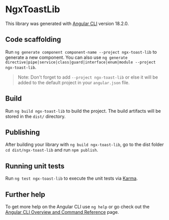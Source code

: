 # NgxToastLib

This library was generated with [Angular CLI](https://github.com/angular/angular-cli) version 18.2.0.

## Code scaffolding

Run `ng generate component component-name --project ngx-toast-lib` to generate a new component. You can also use `ng generate directive|pipe|service|class|guard|interface|enum|module --project ngx-toast-lib`.
> Note: Don't forget to add `--project ngx-toast-lib` or else it will be added to the default project in your `angular.json` file. 

## Build

Run `ng build ngx-toast-lib` to build the project. The build artifacts will be stored in the `dist/` directory.

## Publishing

After building your library with `ng build ngx-toast-lib`, go to the dist folder `cd dist/ngx-toast-lib` and run `npm publish`.

## Running unit tests

Run `ng test ngx-toast-lib` to execute the unit tests via [Karma](https://karma-runner.github.io).

## Further help

To get more help on the Angular CLI use `ng help` or go check out the [Angular CLI Overview and Command Reference](https://angular.dev/tools/cli) page.
